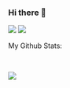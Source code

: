 ### Hi there 👋

<!--
**crazyguitar/crazyguitar** is a ✨ _special_ ✨ repository because its `README.md` (this file) appears on your GitHub profile.

Here are some ideas to get you started:

- 🔭 I’m currently working on ...
- 🌱 I’m currently learning ...
- 👯 I’m looking to collaborate on ...
- 🤔 I’m looking for help with ...
- 💬 Ask me about ...
- 📫 How to reach me: ...
- 😄 Pronouns: ...
- ⚡ Fun fact: ...
-->

[<img src="https://img.shields.io/badge/linkedin-%230077B5.svg?&style=for-the-badge&logo=linkedin&logoColor=white" />](https://www.linkedin.com/in/crazyguitar/)
[<img src="https://img.shields.io/badge/pdf-resum%C3%A9-green?style=for-the-badge" />](https://drive.google.com/file/d/1ysesoBPAC_y1zWzi6fAFJLB8ifYgAvEL/view?usp=sharing)

My Github Stats: 

<br>

<p>
  <img src = "https://github-readme-stats.vercel.app/api?username=crazyguitar&show_icons=true&theme=radical&line_height=27">
</p>
